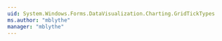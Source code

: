 ```yaml
---
uid: System.Windows.Forms.DataVisualization.Charting.GridTickTypes
ms.author: "mblythe"
manager: "mblythe"
---
```

